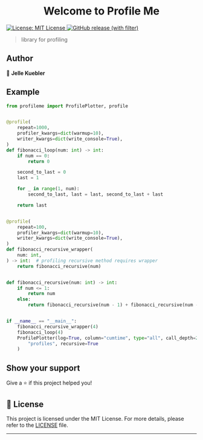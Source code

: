 
<h1 align="center">Welcome to Profile Me</h1>
<p>
  <a href="#" target="_blank">
    <img alt="License: MIT License" src="https://img.shields.io/badge/License-MIT License-yellow.svg" />
    <img alt="GitHub release (with filter)" src="https://img.shields.io/github/v/release/platomo/profileme">
  </a>
</p>

> library for profiling

## Author

👤 **Jelle Kuebler**

## Example

```python
from profileme import ProfilePlotter, profile


@profile(
    repeat=1000,
    profiler_kwargs=dict(warmup=10),
    writer_kwargs=dict(write_console=True),
)
def fibonacci_loop(num: int) -> int:
    if num == 0:
        return 0

    second_to_last = 0
    last = 1

    for _ in range(1, num):
        second_to_last, last = last, second_to_last + last

    return last


@profile(
    repeat=100,
    profiler_kwargs=dict(warmup=10),
    writer_kwargs=dict(write_console=True),
)
def fibonacci_recursive_wrapper(
    num: int,
) -> int:  # profiling recursive method requires wrapper
    return fibonacci_recursive(num)


def fibonacci_recursive(num: int) -> int:
    if num <= 1:
        return num
    else:
        return fibonacci_recursive(num - 1) + fibonacci_recursive(num - 2)


if __name__ == "__main__":
    fibonacci_recursive_wrapper(4)
    fibonacci_loop(4)
    ProfilePlotter(log=True, column="cumtime", type="all", call_depth=20).update_plots(
        "profiles", recursive=True
    )
```

## Show your support

Give a ⭐️ if this project helped you!

## 📝 License

This project is licensed under the MIT License. For more details, please refer to the [LICENSE](LICENSE.md) file.

***
